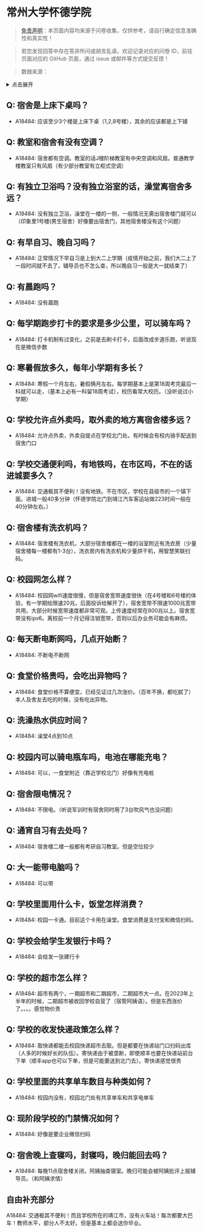 # 常州大学怀德学院

> [免责声明](https://colleges.chat/#_3)：本页面内容均来源于问卷收集，仅供参考，请自行确定信息准确性和真实性！

> 若您发现回答中存在答非所问或胡言乱语，欢迎记录对应的问卷 ID，前往页面对应的 GitHub 页面，通过 issue 或邮件等方式提交反馈！

> 数据来源：

<details><summary>点击展开</summary>
<ul>
<li>A18484: 匿名 (2023 年 06 月)</li>
</ul>
</details>

## Q: 宿舍是上床下桌吗？

- A18484: 应该至少3个楼是上床下桌（1,2,8号楼），其余的应该都是上下铺

## Q: 教室和宿舍有没有空调？

- A18484: 宿舍都有空调。教室的话J楼阶梯教室有中央空调和风扇。普通教学楼教室只有风扇（有少部分教室有立柜式空调）

## Q: 有独立卫浴吗？没有独立浴室的话，澡堂离宿舍多远？

- A18484: 没有独立卫浴，澡堂在一楼的一侧，一般情况无需出宿舍楼门就可以（印象里1号楼(男生宿舍）好像要出宿舍门，其他宿舍楼没有这个问题）

## Q: 有早自习、晚自习吗？

- A18484: 正常情况下早自习是上到大二上学期（疫情开始之前，我们大二上了一段时间就不去了，辅导员也不怎么查，所以晚自习一般是大一就结束了）

## Q: 有晨跑吗？

- A18484: 没有晨跑

## Q: 每学期跑步打卡的要求是多少公里，可以骑车吗？

- A18484: 打卡机制有过变化，之前是去刷卡打卡，后面改成步道乐跑，听说现在是微信步数

## Q: 寒暑假放多久，每年小学期有多长？

- A18484: 寒假一个月左右，暑假俩月左右。每学期基本上是第18周考完最后一科就可以走，（基本上必有一科留18周考试），校历看常大校历。（没听说过小学期）

## Q: 学校允许点外卖吗，取外卖的地方离宿舍楼多远？

- A18484: 允许点外卖，外卖自提点在学校北门处。有时候会有校内骑手配送到宿舍门口

## Q: 学校交通便利吗，有地铁吗，在市区吗，不在的话进城要多久？

- A18484: 交通极其不便利！没有地铁。不在市区，学校在县级市的一个镇下面。进城一般40多分钟（怀德学院北门到靖江汽车客运站做223时间一般在40分钟左右。）

## Q: 宿舍楼有洗衣机吗？

- A18484: 宿舍楼有洗衣机，大部分宿舍楼都在一楼的浴室附近有洗衣房（少量宿舍楼每一楼都有1-3台），洗衣房内有洗衣机和少量烘干机，用智慧笑联扫码。

## Q: 校园网怎么样？

- A18484: 校园网wifi速度很慢，但是宿舍宽带速度很快（在4号楼和6号楼的体验，有一学期给限速20兆，后面投诉给解开了），宿舍宽带不限速1000兆宽带共用。大部分时候宽带速度都非常可观。上传速度经常在800兆以上。宿舍宽带没有ipv6。离校前一个月记得注销宽带，否则以后办业务可能会有麻烦。

## Q: 每天断电断网吗，几点开始断？

- A18484: 不断电不断网

## Q: 食堂价格贵吗，会吃出异物吗？

- A18484: 食堂价格不算便宜，已经见证过几次涨价。（百年不换，都吃腻了）本人及舍友去吃的时候，没有吃出异物。

## Q: 洗澡热水供应时间？

- A18484: 澡堂4点到10点

## Q: 校园内可以骑电瓶车吗，电池在哪能充电？

- A18484: 可以，一食堂附近（靠近学校北门）好像有充电桩

## Q: 宿舍限电情况？

- A18484: 不限电。（听说军训时有宿舍同时用了3台吹风气也没问题）

## Q: 通宵自习有去处吗？

- A18484: 宿舍楼二楼一般都有考研自习教室。但是空位较少

## Q: 大一能带电脑吗？

- A18484: 可以带

## Q: 学校里面用什么卡，饭堂怎样消费？

- A18484: 校园一卡通。目前这个卡用在澡堂。食堂消费是支付宝和微信扫码。

## Q: 学校会给学生发银行卡吗？

- A18484: 会给发一张建行卡

## Q: 学校的超市怎么样？

- A18484: 超市有两个，一期超市和二期超市，二期超市大一点。在2023年上半年的时候，二期超市被收回学校自营了（宿管阿姨语）。但是东西涨价了。。。。感觉物价贵

## Q: 学校的收发快递政策怎么样？

- A18484: 取快递都能去校园快递超市去取。但是都要在快递站门口扫码出库（人多的时候好长的队伍）。寄快递由于被垄断，即使顺丰也要在快递站前台下单（顺丰app也可以下单，但是可能要送到北门去）。寄快递感觉很贵

## Q: 学校里面的共享单车数目与种类如何？

- A18484: 校园内没有，校园北门处有共享单车和共享电单车

## Q: 现阶段学校的门禁情况如何？

- A18484: 好像是要企业微信扫码

## Q: 宿舍晚上查寝吗，封寝吗，晚归能回去吗？

- A18484: 每晚11点宿舍楼关闭，阿姨抽查寝室。晚归可能会被阿姨批评上报辅导员。（和阿姨求情）

## 自由补充部分

A18484: 交通极其不便利！而且学校所在的靖江市，没有火车站！每次都要大巴车！教师水平，部分人不太好。但是基本上都会送你毕业。